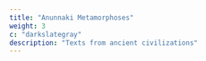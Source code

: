 ```yaml
---
title: "Anunnaki Metamorphoses"
weight: 3
c: "darkslategray"
description: "Texts from ancient civilizations"
---
```


